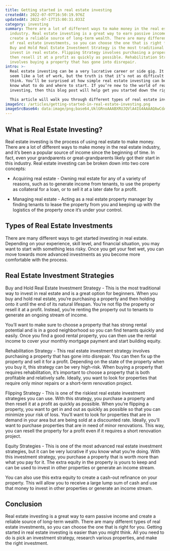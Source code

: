 ```yaml
---
title: Getting started in real estate investing
createdAt: 2022-07-07T16:50:19.976Z
updatedAt: 2022-07-17T15:00:31.033Z
category: investing
summary: There are a lot of different ways to make money in the real estate
  industry. Real estate investing is a great way to earn passive income and
  create a reliable source of long-term wealth. There are many different types
  of real estate investments, so you can choose the one that is right for you.
  Buy and Hold Real Estate Investment Strategy is the most traditional way to
  invest in real estate. Flipping Strategy involves purchasing a property and
  then resell it at a profit as quickly as possible. Rehabilitation Strategy
  involves buying a property that has gone into disrepair.
intro: >-
  Real estate investing can be a very lucrative career or side gig. It may
  seem like a lot of work, but the truth is that it’s not as difficult as you
  think. You’ll be surprised at how simple real estate investing can be if you
  know what to do and where to start. If you’re new to the world of real estate
  investing, then this blog post will help get you started down the right path.

  This article will walk you through different types of real estate investments and reveal ways to get started in this market today. Even if you don’t have millions of dollars lying around, there are still plenty of ways for you to get your feet wet in the world of real estate investing without breaking the bank.
imageSrc: /articles/getting-started-in-real-estate-investing.png
imageSrcBase64: data:image/png;base64,UklGRnoAAABXRUJQVlA4IG4AAAAQAwCdASoKAAoAAUAmJbACdLoB+ADN/xatOfxaT5jbgAAA/sqU6fPJ2LXa3Ff5m8KcOOivxUTd9Ql8juLq8Ofs9wSCY08oHtPT+M7D61/jmpB/+dqXPcZknmPjHPKvpb/8zcn+AT5I8/IM/Y4AAA==
---
```


## What is Real Estate Investing?

Real estate investing is the process of using real estate to make money. There are a lot of different ways to make money in the real estate industry, and it’s been a popular source of income since the beginning of time. In fact, even your grandparents or great-grandparents likely got their start in this industry.
Real estate investing can be broken down into two core concepts:

- Acquiring real estate - Owning real estate for any of a variety of reasons, such as to generate income from tenants, to use the property as collateral for a loan, or to sell it at a later date for a profit.

- Managing real estate - Acting as a real estate property manager by finding tenants to lease the property from you and keeping up with the logistics of the property once it’s under your control.

## Types of Real Estate Investments

There are many different ways to get started investing in real estate. Depending on your experience, skill level, and financial situation, you may want to start with something less risky. Once you get your feet wet, you can move towards more advanced investments as you become more comfortable with the process.

## Real Estate Investment Strategies

Buy and Hold Real Estate Investment Strategy - This is the most traditional way to invest in real estate and is a great option for beginners. When you buy and hold real estate, you’re purchasing a property and then holding onto it until the end of its natural lifespan. You’re not flip the property or resell it at a profit. Instead, you’re renting the property out to tenants to generate an ongoing stream of income.

You’ll want to make sure to choose a property that has strong rental potential and is in a good neighborhood so you can find tenants quickly and easily. Once you find a good rental property, you can then use the rental income to cover your monthly mortgage payment and start building equity.

Rehabilitation Strategy - This real estate investment strategy involves purchasing a property that has gone into disrepair. You can then fix up the property and sell it for a profit. Depending on the state of the property when you buy it, this strategy can be very high-risk.
When buying a property that requires rehabilitation, it’s important to choose a property that is both profitable and relatively safe. Ideally, you want to look for properties that require only minor repairs or a short-term renovation project.

Flipping Strategy - This is one of the riskiest real estate investment strategies you can use. With this strategy, you purchase a property and then resell it at a profit as quickly as possible. When you’re flipping a property, you want to get in and out as quickly as possible so that you can minimize your risk of loss.
You’ll want to look for properties that are in demand in your area but are being sold at a discounted rate. Ideally, you’ll want to purchase properties that are in need of minor renovations. This way, you can resell the property for a profit even if it requires a short renovation project.

Equity Strategies - This is one of the most advanced real estate investment strategies, but it can be very lucrative if you know what you’re doing. With this investment strategy, you purchase a property that is worth more than what you pay for it. The extra equity in the property is yours to keep and can be used to invest in other properties or generate an income stream.

You can also use this extra equity to create a cash-out refinance on your property. This will allow you to receive a large lump sum of cash and use that money to invest in other properties or generate an income stream.

## Conclusion

Real estate investing is a great way to earn passive income and create a reliable source of long-term wealth. There are many different types of real estate investments, so you can choose the one that is right for you. Getting started in real estate investing is easier than you might think. All you need to do is pick an investment strategy, research various properties, and make the right investment.
